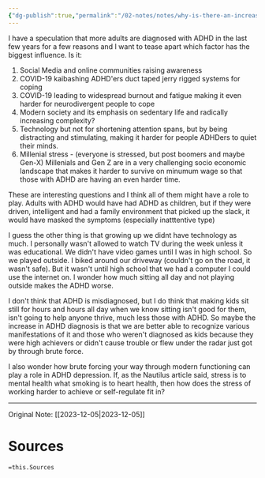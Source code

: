 ```yaml
---
{"dg-publish":true,"permalink":"/02-notes/notes/why-is-there-an-increase-an-adult-adhd-diagnoses/","tags":["Note"],"noteIcon":"","created":"2023-12-05T10:30:17.000-04:00","updated":"2024-05-02T15:14:55.000-03:00"}
---
```


I have a speculation that more adults are diagnosed with ADHD in the last few years for a few reasons and I want to tease apart which factor has the biggest influence. Is it: 
1. Social Media and online communities raising awareness
2. COVID-19 kaibashing ADHD'ers duct taped jerry rigged systems for coping
3. COVID-19 leading to widespread burnout and fatigue making it even harder for neurodivergent people to cope
4. Modern society and its emphasis on sedentary life and radically increasing complexity?
5. Technology but not for shortening attention spans, but by being distracting and stimulating, making it harder for people ADHDers to quiet their minds. 
6. Millenial stress - (everyone is stressed, but post boomers and maybe Gen-X) Millenials and Gen Z are in a very challenging socio economic landscape that makes it harder to survive on minumum wage so that those with ADHD are having an even harder time.

These are interesting questions and I think all of them might have a role to play. Adults with ADHD would have had ADHD as children, but if they were driven, intelligent and had a family environment that picked up the slack, it would have masked the symptoms (especially inatttentive type)

I guess the other thing is that growing up we didnt have technology as much. I personally wasn't allowed to watch TV during the week unless it was educational. We didn't have video games until I was in high school. So we played outside. I biked around our driveway (couldn't go on the road, it wasn't safe). But it wasn't until high school that we had a computer I could use the internet on. I wonder how much sitting all day and not playing outside makes the ADHD worse. 

I don't think that ADHD is misdiagnosed, but I do think that making kids sit still for hours and hours all day when we know sitting isn't good for them, isn't going to help anyone thrive, much less those with ADHD. So maybe the increase in ADHD diagnosis is that we are better able to recognize various manifestations of it and those who weren't diagnosed as kids because they were high achievers or didn't cause trouble or flew under the radar just got by through brute force. 

I also wonder how brute forcing your way through modern functioning can play a role in ADHD depression. If, as the Nautilus article said, stress is to mental health what smoking is to heart health, then how does the stress of working harder to achieve or self-regulate fit in? 



---
Original Note: [[2023-12-05\|2023-12-05]]


# Sources
`=this.Sources`